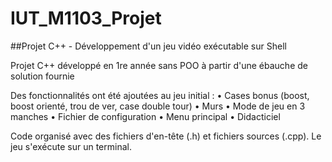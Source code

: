 # IUT_M1103_Projet
##Projet C++ - Développement d'un jeu vidéo exécutable sur Shell

Projet C++ développé en 1re année sans POO à partir d'une ébauche de solution fournie

Des fonctionnalités ont été ajoutées au jeu initial :
• Cases bonus (boost, boost orienté, trou de ver, case double tour)
• Murs
• Mode de jeu en 3 manches
• Fichier de configuration
• Menu principal
• Didacticiel

Code organisé avec des fichiers d'en-tête (.h) et fichiers sources (.cpp). Le jeu s'exécute sur un terminal.
